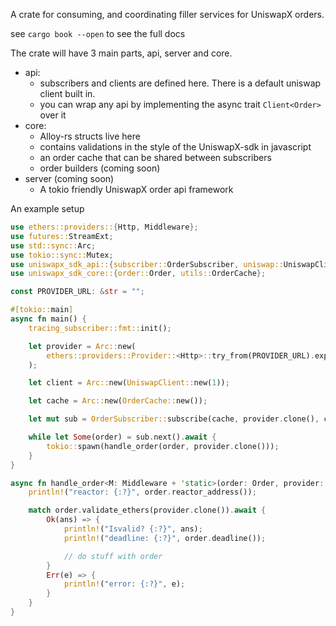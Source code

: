 A crate for consuming, and coordinating filler services for UniswapX orders.

see `cargo book --open` to see the full docs

The crate will have 3 main parts, api, server and core.

- api:
  - subscribers and clients are defined here. There is a default uniswap client built in.
  - you can wrap any api by implementing the async trait `Client<Order>` over it
- core:
  - Alloy-rs structs live here
  - contains validations in the style of the UniswapX-sdk in javascript
  - an order cache that can be shared between subscribers
  - order builders (coming soon)
- server (coming soon)
  - A tokio friendly UniswapX order api framework

An example setup

```rust
use ethers::providers::{Http, Middleware};
use futures::StreamExt;
use std::sync::Arc;
use tokio::sync::Mutex;
use uniswapx_sdk_api::{subscriber::OrderSubscriber, uniswap::UniswapClient};
use uniswapx_sdk_core::{order::Order, utils::OrderCache};

const PROVIDER_URL: &str = "";

#[tokio::main]
async fn main() {
    tracing_subscriber::fmt::init();

    let provider = Arc::new(
        ethers::providers::Provider::<Http>::try_from(PROVIDER_URL).expect("provider url to parse"),
    );

    let client = Arc::new(UniswapClient::new(1));

    let cache = Arc::new(OrderCache::new());

    let mut sub = OrderSubscriber::subscribe(cache, provider.clone(), client, 5);

    while let Some(order) = sub.next().await {
        tokio::spawn(handle_order(order, provider.clone()));
    }
}

async fn handle_order<M: Middleware + 'static>(order: Order, provider: Arc<M>) {
    println!("reactor: {:?}", order.reactor_address());

    match order.validate_ethers(provider.clone()).await {
        Ok(ans) => {
            println!("Isvalid? {:?}", ans);
            println!("deadline: {:?}", order.deadline());

            // do stuff with order
        }
        Err(e) => {
            println!("error: {:?}", e);
        }
    }
}


```
